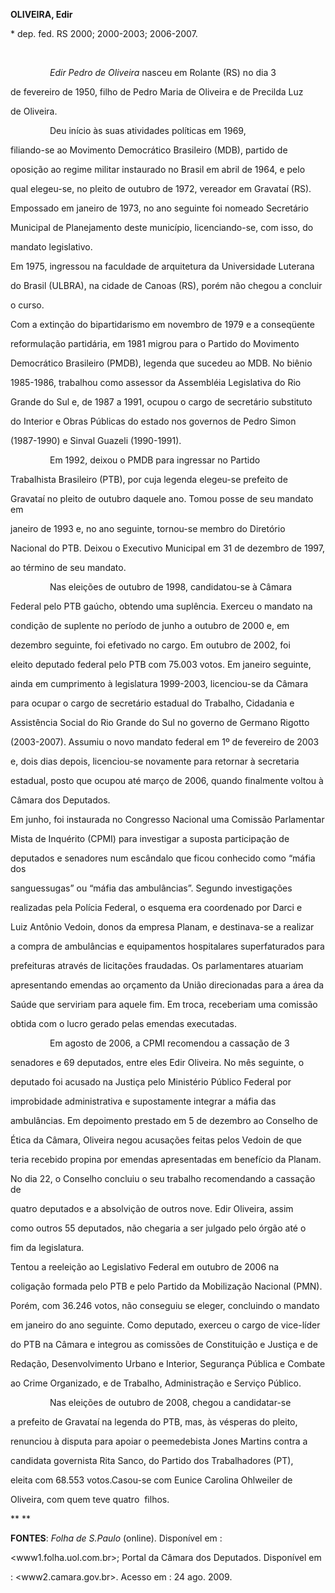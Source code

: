 **OLIVEIRA, Edir**



\* dep. fed. RS 2000; 2000-2003; 2006-2007.



 



                *Edir Pedro de Oliveira* nasceu em Rolante (RS) no dia 3

de fevereiro de 1950, filho de Pedro Maria de Oliveira e de Precilda Luz

de Oliveira.



                Deu início às suas atividades políticas em 1969,

filiando-se ao Movimento Democrático Brasileiro (MDB), partido de

oposição ao regime militar instaurado no Brasil em abril de 1964, e pelo

qual elegeu-se, no pleito de outubro de 1972, vereador em Gravataí (RS).

Empossado em janeiro de 1973, no ano seguinte foi nomeado Secretário

Municipal de Planejamento deste município, licenciando-se, com isso, do

mandato legislativo.



Em 1975, ingressou na faculdade de arquitetura da Universidade Luterana

do Brasil (ULBRA), na cidade de Canoas (RS), porém não chegou a concluir

o curso.



Com a extinção do bipartidarismo em novembro de 1979 e a conseqüente

reformulação partidária, em 1981 migrou para o Partido do Movimento

Democrático Brasileiro (PMDB), legenda que sucedeu ao MDB. No biênio

1985-1986, trabalhou como assessor da Assembléia Legislativa do Rio

Grande do Sul e, de 1987 a 1991, ocupou o cargo de secretário substituto

do Interior e Obras Públicas do estado nos governos de Pedro Simon

(1987-1990) e Sinval Guazeli (1990-1991).



                Em 1992, deixou o PMDB para ingressar no Partido

Trabalhista Brasileiro (PTB), por cuja legenda elegeu-se prefeito de

Gravataí no pleito de outubro daquele ano. Tomou posse de seu mandato em

janeiro de 1993 e, no ano seguinte, tornou-se membro do Diretório

Nacional do PTB. Deixou o Executivo Municipal em 31 de dezembro de 1997,

ao término de seu mandato.



                Nas eleições de outubro de 1998, candidatou-se à Câmara

Federal pelo PTB gaúcho, obtendo uma suplência. Exerceu o mandato na

condição de suplente no período de junho a outubro de 2000 e, em

dezembro seguinte, foi efetivado no cargo. Em outubro de 2002, foi

eleito deputado federal pelo PTB com 75.003 votos. Em janeiro seguinte,

ainda em cumprimento à legislatura 1999-2003, licenciou-se da Câmara

para ocupar o cargo de secretário estadual do Trabalho, Cidadania e

Assistência Social do Rio Grande do Sul no governo de Germano Rigotto

(2003-2007). Assumiu o novo mandato federal em 1º de fevereiro de 2003

e, dois dias depois, licenciou-se novamente para retornar à secretaria

estadual, posto que ocupou até março de 2006, quando finalmente voltou à

Câmara dos Deputados.



Em junho, foi instaurada no Congresso Nacional uma Comissão Parlamentar

Mista de Inquérito (CPMI) para investigar a suposta participação de

deputados e senadores num escândalo que ficou conhecido como “máfia dos

sanguessugas” ou “máfia das ambulâncias”. Segundo investigações

realizadas pela Polícia Federal, o esquema era coordenado por Darci e

Luiz Antônio Vedoin, donos da empresa Planam, e destinava-se a realizar

a compra de ambulâncias e equipamentos hospitalares superfaturados para

prefeituras através de licitações fraudadas. Os parlamentares atuariam

apresentando emendas ao orçamento da União direcionadas para a área da

Saúde que serviriam para aquele fim. Em troca, receberiam uma comissão

obtida com o lucro gerado pelas emendas executadas.



                Em agosto de 2006, a CPMI recomendou a cassação de 3

senadores e 69 deputados, entre eles Edir Oliveira. No mês seguinte, o

deputado foi acusado na Justiça pelo Ministério Público Federal por

improbidade administrativa e supostamente integrar a máfia das

ambulâncias. Em depoimento prestado em 5 de dezembro ao Conselho de

Ética da Câmara, Oliveira negou acusações feitas pelos Vedoin de que

teria recebido propina por emendas apresentadas em benefício da Planam.

No dia 22, o Conselho concluiu o seu trabalho recomendando a cassação de

quatro deputados e a absolvição de outros nove. Edir Oliveira, assim

como outros 55 deputados, não chegaria a ser julgado pelo órgão até o

fim da legislatura.



Tentou a reeleição ao Legislativo Federal em outubro de 2006 na

coligação formada pelo PTB e pelo Partido da Mobilização Nacional (PMN).

Porém, com 36.246 votos, não conseguiu se eleger, concluindo o mandato

em janeiro do ano seguinte. Como deputado, exerceu o cargo de vice-líder

do PTB na Câmara e integrou as comissões de Constituição e Justiça e de

Redação, Desenvolvimento Urbano e Interior, Segurança Pública e Combate

ao Crime Organizado, e de Trabalho, Administração e Serviço Público.



                Nas eleições de outubro de 2008, chegou a candidatar-se

a prefeito de Gravataí na legenda do PTB, mas, às vésperas do pleito,

renunciou à disputa para apoiar o peemedebista Jones Martins contra a

candidata governista Rita Sanco, do Partido dos Trabalhadores (PT),

eleita com 68.553 votos.Casou-se com Eunice Carolina Ohlweiler de

Oliveira, com quem teve quatro  filhos.



** **



**FONTES**: *Folha de S.Paulo* (online). Disponível em :

\<www1.folha.uol.com.br\>; Portal da Câmara dos Deputados. Disponível em

: \<www2.camara.gov.br\>. Acesso em : 24 ago. 2009.

